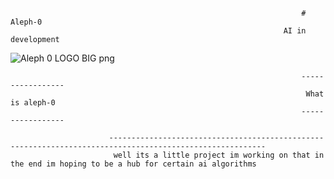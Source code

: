                                                                      # Aleph-0
                                                                 AI in development
![Aleph 0 LOGO BIG png](https://user-images.githubusercontent.com/79509710/185190190-245d3b9e-f086-4e26-9277-b70c6f5e995c.png)

                                                                     ----------------- 
                                                                      What is aleph-0
                                                                     -----------------

                          ---------------------------------------------------------------------------------------------------------
                           well its a little project im working on that in the end im hoping to be a hub for certain ai algorithms 
